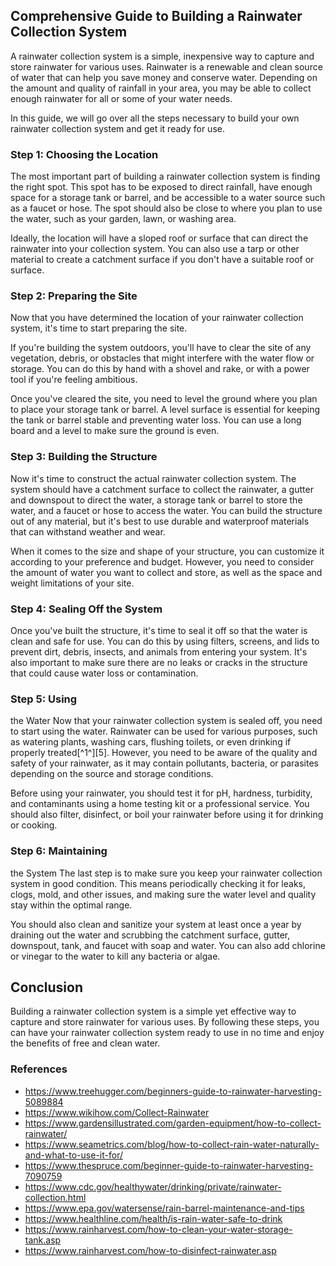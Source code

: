 ## Comprehensive Guide to Building a Rainwater Collection System

A rainwater collection system is a simple, inexpensive way to capture and store rainwater for various uses. Rainwater is a renewable and clean source of water that can help you save money and conserve water. Depending on the amount and quality of rainfall in your area, you may be able to collect enough rainwater for all or some of your water needs.

In this guide, we will go over all the steps necessary to build your own rainwater collection system and get it ready for use.

### Step 1: Choosing the Location
The most important part of building a rainwater collection system is finding the right spot. This spot has to be exposed to direct rainfall, have enough space for a storage tank or barrel, and be accessible to a water source such as a faucet or hose. The spot should also be close to where you plan to use the water, such as your garden, lawn, or washing area.

Ideally, the location will have a sloped roof or surface that can direct the rainwater into your collection system. You can also use a tarp or other material to create a catchment surface if you don't have a suitable roof or surface.

### Step 2: Preparing the Site
Now that you have determined the location of your rainwater collection system, it's time to start preparing the site.

If you're building the system outdoors, you'll have to clear the site of any vegetation, debris, or obstacles that might interfere with the water flow or storage. You can do this by hand with a shovel and rake, or with a power tool if you're feeling ambitious.

Once you've cleared the site, you need to level the ground where you plan to place your storage tank or barrel. A level surface is essential for keeping the tank or barrel stable and preventing water loss. You can use a long board and a level to make sure the ground is even.

### Step 3: Building the Structure
Now it's time to construct the actual rainwater collection system. The system should have a catchment surface to collect the rainwater, a gutter and downspout to direct the water, a storage tank or barrel to store the water, and a faucet or hose to access the water. You can build the structure out of any material, but it's best to use durable and waterproof materials that can withstand weather and wear.

When it comes to the size and shape of your structure, you can customize it according to your preference and budget. However, you need to consider the amount of water you want to collect and store, as well as the space and weight limitations of your site.

### Step 4: Sealing Off the System
Once you've built the structure, it's time to seal it off so that
the water is clean and safe for use. You can do this by using filters,
screens,
and lids
to prevent dirt,
debris,
insects,
and animals
from entering your system. It's also important
to make sure there are no leaks or cracks in
the structure that could cause water loss or contamination.

### Step 5: Using
the Water
Now that your rainwater collection system is sealed off,
you need
to start using
the water. Rainwater can be used for various purposes,
such as watering plants,
washing cars,
flushing toilets,
or even drinking if properly treated[^1^][5]. However,
you need
to be aware of
the quality and safety of your rainwater,
as it may contain pollutants,
bacteria,
or parasites depending on
the source and storage conditions.

Before using your rainwater,
you should test it for pH,
hardness,
turbidity,
and contaminants using a home testing kit or a professional service. You should also filter,
disinfect,
or boil your rainwater before using it for drinking or cooking.

### Step 6: Maintaining
the System
The last step is
to make sure you keep your rainwater collection system in good condition. This means periodically checking it for leaks,
clogs,
mold,
and other issues,
and making sure
the water level and quality stay within
the optimal range.

You should also clean and sanitize your system at least once a year by draining out
the water and scrubbing
the catchment surface,
gutter,
downspout,
tank,
and faucet with soap and water. You can also add chlorine or vinegar to
the water to kill any bacteria or algae.

## Conclusion

Building a rainwater collection system is a simple yet effective way to capture and store rainwater for various uses. By following these steps,
you can have your rainwater collection system ready
to use in no time and enjoy the benefits of free and clean water.

### References

- https://www.treehugger.com/beginners-guide-to-rainwater-harvesting-5089884
- https://www.wikihow.com/Collect-Rainwater
- https://www.gardensillustrated.com/garden-equipment/how-to-collect-rainwater/
- https://www.seametrics.com/blog/how-to-collect-rain-water-naturally-and-what-to-use-it-for/
- https://www.thespruce.com/beginner-guide-to-rainwater-harvesting-7090759
- https://www.cdc.gov/healthywater/drinking/private/rainwater-collection.html
- https://www.epa.gov/watersense/rain-barrel-maintenance-and-tips
- https://www.healthline.com/health/is-rain-water-safe-to-drink
- https://www.rainharvest.com/how-to-clean-your-water-storage-tank.asp
- https://www.rainharvest.com/how-to-disinfect-rainwater.asp
